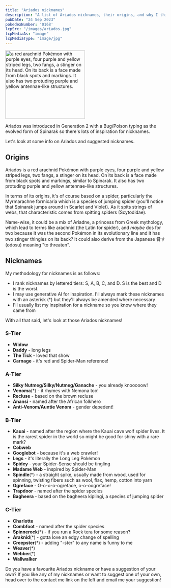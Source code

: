 ```yaml
---
title: "Ariados nicknames"
description: "A list of Ariados nicknames, their origins, and why I think they're cool."
pubDate: "24 Sep 2023"
pokedexNumber: '0168'
lcpSrc: "/images/ariados.jpg"
lcpMediaAs: "image"
lcpMediaType: "image/jpg"
---
```


<div class="img-center"><img src="/images/ariados.jpg" width="250px" height="214px" alt="a red arachnid Pokémon with purple eyes, four purple and yellow striped legs, two fangs, a stinger on its head. On its back is a face made from black spots and markings. It also has two protuding purple and yellow antennae-like structures."></div>

Ariados was introduced in Generation 2 with a Bug/Poison typing as the evolved form of Spinarak so there's lots of inspiration for nicknames.

Let's look at some info on Ariados and suggested nicknames.

## Origins

Ariados is a red arachnid Pokémon with purple eyes, four purple and yellow striped legs, two fangs, a stinger on its head. On its back is a face made from black spots and markings, similar to Spinarak. It also has two protuding purple and yellow antennae-like structures.

In terms of its origins, it's of course based on a spider, particularly the Myrmarachne formicaria which is a species of jumping spider (you'll notice that Spinarak jumps around in Scarlet and Violet). As it spits strings of webs, that characteristic comes from spitting spiders (Scytodidae).

Name-wise, it could be a mix of Ariadne, a princess from Greek mythology, which lead to terms like arachnid (the Latin for spider), and _maybe_ dos for two because it was the second Pokémon in its evolutionary line and it has two stinger thingies on its back? It could also derive from the Japanese <span lang="ja">脅す</span> (odosu) meaning "to threaten".

## Nicknames

My methodology for nicknames is as follows:

* I rank nicknames by lettered tiers: S, A, B, C, and D. S is the best and D is the worst.
* I may use generative AI for inspiration. I'll always mark these nicknames with an asterisk (\*) but they'll always be amended where necessary
* I'll usually list my inspiration for a nickname so you know where they came from

With all that said, let's look at those Ariados nicknames!

### S-Tier

* **Widow**
* **Daddy** - long legs
* **The Tick** - loved that show
* **Carnage** - it's red and Spider-Man reference!

### A-Tier

* **Silky Nutmeg/Silky/Nutmeg/Ganache** - you already knooooow!
* **Venoma**(\*) - it rhymes with Nemona too!
* **Recluse** - based on the brown recluse
* **Anansi** - named after the African folkhero
* **Anti-Venom/Auntie Venom** - gender depedent!

### B-Tier

* **Kauai** - named after the region where the Kauai cave wolf spider lives. It is the rarest spider in the world so might be good for shiny with a rare mark?
* **Cobweb**
* **Googlebot** - because it's a web crawler!
* **Legs** - it's literally the Long Leg Pokémon
* **Spidey** - your Spider-Sense should be tingling
* **Madame Web** - inspired by Spider-Man
* **Spindle**(\*) - a straight spike, usually made from wood, used for spinning, twisting fibers such as wool, flax, hemp, cotton into yarn
* **Ogreface** - O-o-o-o-ogreface, o-o-oogreface!
* **Trapdoor** - named after the spider species
* **Bagheera** - based on the bagheera kiplingi, a species of jumping spider

### C-Tier

* **Charlotte**
* **Combfoot** - named after the spider species
* **Spinnerock**(\*) - if you run a Rock tera for some reason?
* **Araknid**(\*) - gotta love an edgy change of spelling
* **Creepster**(\*) - adding "-ster" to any name is funny to me
* **Weaver**(\*)
* **Webber**(\*)
* **Wallwalker**

Do you have a favourite Ariados nickname or have a suggestion of your own? If you like any of my nicknames or want to suggest one of your own, head over to the contact me link on the left and email me your suggestion!
